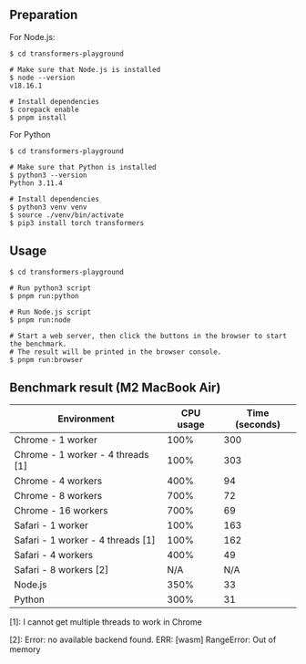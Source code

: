 ## Preparation

For Node.js:

```shell
$ cd transformers-playground

# Make sure that Node.js is installed
$ node --version
v18.16.1

# Install dependencies
$ corepack enable
$ pnpm install
```

For Python

```shell
$ cd transformers-playground

# Make sure that Python is installed
$ python3 --version
Python 3.11.4

# Install dependencies
$ python3 venv venv
$ source ./venv/bin/activate
$ pip3 install torch transformers
```

## Usage

```shell
$ cd transformers-playground

# Run python3 script
$ pnpm run:python

# Run Node.js script
$ pnpm run:node

# Start a web server, then click the buttons in the browser to start the benchmark.
# The result will be printed in the browser console.
$ pnpm run:browser
```

## Benchmark result (M2 MacBook Air)

| Environment                       | CPU usage | Time (seconds) |
| --------------------------------- | --------- | -------------- |
| Chrome - 1 worker                 | 100%      | 300            |
| Chrome - 1 worker - 4 threads [1] | 100%      | 303            |
| Chrome - 4 workers                | 400%      | 94             |
| Chrome - 8 workers                | 700%      | 72             |
| Chrome - 16 workers               | 700%      | 69             |
| Safari - 1 worker                 | 100%      | 163            |
| Safari - 1 worker - 4 threads [1] | 100%      | 162            |
| Safari - 4 workers                | 400%      | 49             |
| Safari - 8 workers [2]            | N/A       | N/A            |
| Node.js                           | 350%      | 33             |
| Python                            | 300%      | 31             |

[1]: I cannot get multiple threads to work in Chrome

[2]: Error: no available backend found. ERR: [wasm] RangeError: Out of memory
